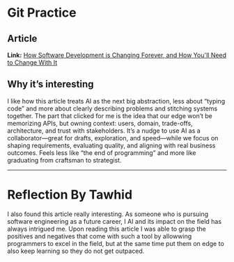 # Git Practice

## Article
**Link:** [How Software Development is Changing Forever, and How You'll Need to Change With It](https://dev.to/jdbar/how-software-development-is-changing-forever-and-how-youll-need-to-change-with-it-1jih)

## Why it’s interesting
I like how this article treats AI as the next big abstraction, less about “typing code” and more about clearly describing problems and stitching systems together. The part that clicked for me is the idea that our edge won’t be memorizing APIs, but owning context: users, domain, trade-offs, architecture, and trust with stakeholders. It’s a nudge to use AI as a collaborator—great for drafts, exploration, and speed—while we focus on shaping requirements, evaluating quality, and aligning with real business outcomes. Feels less like “the end of programming” and more like graduating from craftsman to strategist.

---
# Reflection By Tawhid
I also found this article really interesting. As someone who is pursuing software engineering as a future career, I AI and its impact on the field has always intrigued me. Upon reading this article I was able to grasp the positives and negatives that come with such a tool by allowwing programmers to excel in the field, but at the same time put them on edge to also keep learning so they do not get outpaced.